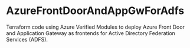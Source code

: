 # AzureFrontDoorAndAppGwForAdfs
Terraform code using Azure Verified Modules to deploy Azure Front Door and Application Gateway as frontends for Active Directory Federation Services (ADFS).

